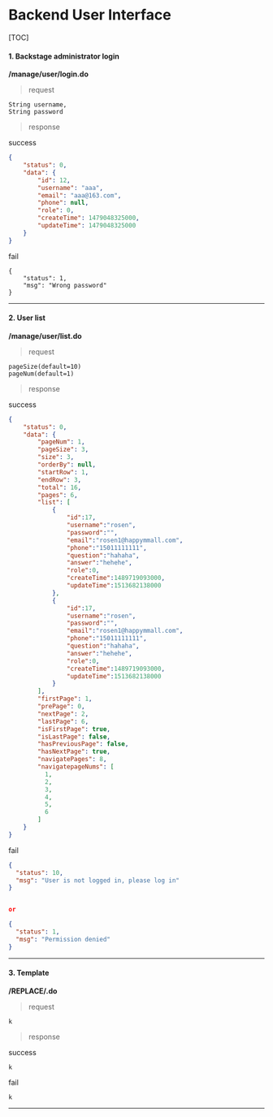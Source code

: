 # Backend User Interface

[TOC]

#### 1. Backstage administrator login

**/manage/user/login.do**


> request

```
String username,
String password
```

> response

success

```json
{
    "status": 0,
    "data": {
        "id": 12,
        "username": "aaa",
        "email": "aaa@163.com",
        "phone": null,
        "role": 0,
        "createTime": 1479048325000,
        "updateTime": 1479048325000
    }
}
```

fail
```
{
    "status": 1,
    "msg": "Wrong password"
}
```

------


#### 2. User list 

**/manage/user/list.do**


> request

```
pageSize(default=10)
pageNum(default=1)
```

> response

success

```json
{
    "status": 0,
    "data": {
        "pageNum": 1,
        "pageSize": 3,
        "size": 3,
        "orderBy": null,
        "startRow": 1,
        "endRow": 3,
        "total": 16,
        "pages": 6,
        "list": [
            {
                "id":17,
                "username":"rosen",
                "password":"",
                "email":"rosen1@happymmall.com",
                "phone":"15011111111",
                "question":"hahaha",
                "answer":"hehehe",
                "role":0,
                "createTime":1489719093000,
                "updateTime":1513682138000
            },
            {
                "id":17,
                "username":"rosen",
                "password":"",
                "email":"rosen1@happymmall.com",
                "phone":"15011111111",
                "question":"hahaha",
                "answer":"hehehe",
                "role":0,
                "createTime":1489719093000,
                "updateTime":1513682138000
            }
        ],
        "firstPage": 1,
        "prePage": 0,
        "nextPage": 2,
        "lastPage": 6,
        "isFirstPage": true,
        "isLastPage": false,
        "hasPreviousPage": false,
        "hasNextPage": true,
        "navigatePages": 8,
        "navigatepageNums": [
          1,
          2,
          3,
          4,
          5,
          6
        ]
    }
}
```

fail
```json
{
  "status": 10,
  "msg": "User is not logged in, please log in"
}


or

{
  "status": 1,
  "msg": "Permission denied"
}

```
------

#### 3. Template

**/REPLACE/.do**

> request

```
k
```

> response

success

```
k
```

fail
```
k
```

------